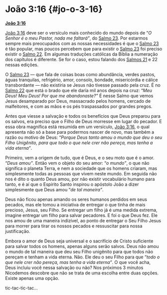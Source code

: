 # João 3:16 {#jo-o-3-16}

[**João 3:16**](http://bibliaonline.com.br/acf/jo/3/16)

[João 3:16](http://bibliaonline.com.br/acf/jo/3/16) deve ser o versículo mais conhecido do mundo depois de “_O Senhor é o meu Pastor, nada me faltará”_, do [Salmo 23](http://bibliaonline.com.br/acf/sl/23). Por estarmos sempre mais preocupados com as nossas necessidades é que o [Salmo 23](http://bibliaonline.com.br/acf/sl/23) é tão popular, mas poucos percebem que para existir o [Salmo 23](http://bibliaonline.com.br/acf/sl/23) foi preciso existir o [Salmo 22](http://bibliaonline.com.br/acf/sl/22). Em algumas traduções católicas da Bíblia a numeração dos capítulos é diferente. Se for o caso, estou falando dos [Salmos 21](http://bibliaonline.com.br/acf/sl/21) e 22 nessas edições.

O [Salmo 23](http://bibliaonline.com.br/acf/sl/23) — que fala de coisas boas como abundância, verdes pastos, águas tranquilas, refrigério, amor, consolo, bondade, misericórdia e cálice transbordante — não existiria se Jesus não tivesse passado pela cruz. É no [Salmo 22](http://bibliaonline.com.br/acf/sl/22) que está o brado que ele daria mil anos depois na cruz: “_Meu Deus! Meu Deus! Por que me abandonaste?”_ É nesse Salmo que vemos Jesus desamparado por Deus, massacrado pelos homens, cercado de malfeitores, e com as mãos e os pés traspassados por grandes pregos.

Antes que viesse a salvação e todos os benefícios que Deus preparou para os salvos, era preciso que o Filho de Deus morresse em lugar do pecador. E essa obra magnífica está resumida em um versículo, [João 3:16](http://bibliaonline.com.br/acf/jo/3/16), o qual apresenta não só a base para podermos nascer de novo, mas também a razão ou motivo de Deus: “_Porque Deus tanto amou o mundo que deu o seu Filho Unigênito, para que todo o que nele crer não pereça, mas tenha a vida eterna”_.

Primeiro, vem a origem de tudo, que é Deus, e o seu moto que é o amor. “_Deus amou”_. Então vem o objeto do seu amor: “_o mundo”_, o que não significa o planeta Terra, e nem a sociedade que os homens criaram, mas simplesmente todas as pessoas que vivem neste mundo. Em seguida não nos é dito o quanto Deus amou, por não existir vocabulário humano para tanto, e é aí que o Espírito Santo inspirou o apóstolo João a dizer simplesmente que Deus amou “_de tal maneira”_.

Deus não ficou apenas amando os seres humanos perdidos em seus pecados, mas ele tomou a iniciativa de entregar o que tinha de mais precioso, Jesus, seu Filho. Se entregar um filho já é uma medida extrema, imagine entregar um filho para salvar pecadores. E foi o que Deus fez. Ele nos amou de uma maneira indizível, ao ponto de entregar o Seu Filho Jesus para morrer para tirar os nossos pecados e ressuscitar para nossa justificação.

Embora o amor de Deus seja universal e o sacrifício de Cristo suficiente para salvar todos os homens, apenas alguns serão salvos. Deus não amou o mundo de tal maneira que deu seu Filho unigênito para que todos não pereçam e tenham a vida eterna. Não. Ele deu o seu Filho para que “_todo o que nele crer não pereça, mas tenha a vida eterna”_. O que você acha, Deus incluiu você nessa salvação ou não? Nos próximos 3 minutos Nicodemos descobre que não se trata de uma escolha entre duas opções. Existe apenas uma opção.

tic-tac-tic-tac...